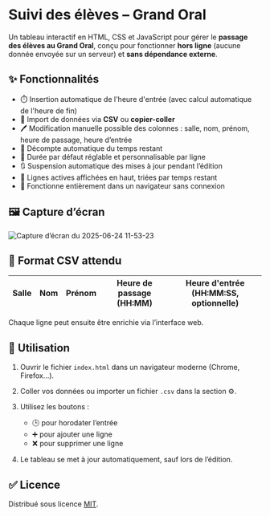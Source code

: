 # Suivi des élèves – Grand Oral

Un tableau interactif en HTML, CSS et JavaScript pour gérer le **passage des élèves au Grand Oral**, conçu pour fonctionner **hors ligne** (aucune donnée envoyée sur un serveur) et **sans dépendance externe**.

## ✨ Fonctionnalités

* ⏱️ Insertion automatique de l'heure d'entrée (avec calcul automatique de l'heure de fin)
* 📅 Import de données via **CSV** ou **copier-coller**
* 🖊️ Modification manuelle possible des colonnes : salle, nom, prénom, heure de passage, heure d’entrée
* 🔄 Décompte automatique du temps restant
* 🔧 Durée par défaut réglable et personnalisable par ligne
* 🔃 Suspension automatique des mises à jour pendant l’édition
* 📌 Lignes actives affichées en haut, triées par temps restant
* 📂 Fonctionne entièrement dans un navigateur sans connexion

## 🖼️ Capture d’écran
![Capture d’écran du 2025-06-24 11-53-23](https://github.com/user-attachments/assets/0812325e-d97c-42a7-85db-6a0b58dbc492)

## 📄 Format CSV attendu

| Salle | Nom | Prénom | Heure de passage (HH\:MM) | Heure d'entrée (HH\:MM\:SS, optionnelle) |
| ----- | --- | ------ | ------------------------- | ---------------------------------------- |

Chaque ligne peut ensuite être enrichie via l’interface web.

## 🔧 Utilisation

1. Ouvrir le fichier `index.html` dans un navigateur moderne (Chrome, Firefox…).
2. Coller vos données ou importer un fichier `.csv` dans la section ⚙️.
3. Utilisez les boutons :

   * 🕒 pour horodater l’entrée
   * ➕ pour ajouter une ligne
   * ❌ pour supprimer une ligne
4. Le tableau se met à jour automatiquement, sauf lors de l’édition.

## ✅ Licence

Distribué sous licence [MIT](LICENSE).
